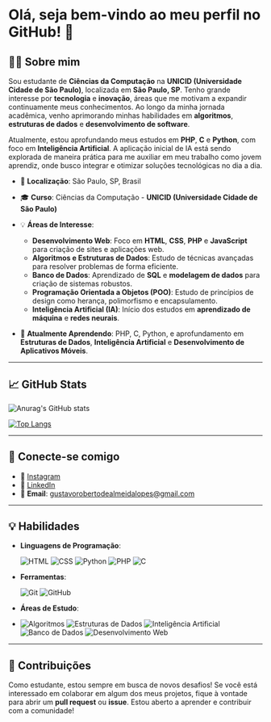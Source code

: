 # Olá, seja bem-vindo ao meu perfil no GitHub! 👋

## 👨‍💻 Sobre mim

Sou estudante de **Ciências da Computação** na **UNICID (Universidade Cidade de São Paulo)**, localizada em **São Paulo, SP**. Tenho grande interesse por **tecnologia** e **inovação**, áreas que me motivam a expandir continuamente meus conhecimentos. Ao longo da minha jornada acadêmica, venho aprimorando minhas habilidades em **algoritmos**, **estruturas de dados** e **desenvolvimento de software**.

Atualmente, estou aprofundando meus estudos em **PHP**, **C** e **Python**, com foco em **Inteligência Artificial**. A aplicação inicial de IA está sendo explorada de maneira prática para me auxiliar em meu trabalho como jovem aprendiz, onde busco integrar e otimizar soluções tecnológicas no dia a dia.

- 📍 **Localização**: São Paulo, SP, Brasil
- 🎓 **Curso**: Ciências da Computação - **UNICID (Universidade Cidade de São Paulo)**
- 💡 **Áreas de Interesse**:
  - **Desenvolvimento Web**: Foco em **HTML**, **CSS**, **PHP** e **JavaScript** para criação de sites e aplicações web.
  - **Algoritmos e Estruturas de Dados**: Estudo de técnicas avançadas para resolver problemas de forma eficiente.
  - **Banco de Dados**: Aprendizado de **SQL** e **modelagem de dados** para criação de sistemas robustos.
  - **Programação Orientada a Objetos (POO)**: Estudo de princípios de design como herança, polimorfismo e encapsulamento.
  - **Inteligência Artificial (IA)**: Início dos estudos em **aprendizado de máquina** e **redes neurais**.

- 🌱 **Atualmente Aprendendo**: PHP, C, Python, e aprofundamento em **Estruturas de Dados**, **Inteligência Artificial** e **Desenvolvimento de Aplicativos Móveis**.

---

## 📈 GitHub Stats

![Anurag's GitHub stats](https://github-readme-stats.vercel.app/api?username=gustavo-almeidalopes&show_icons=true&theme=swift)

[![Top Langs](https://github-readme-stats.vercel.app/api/top-langs/?username=gustavo-almeidalopes&layout=donut&theme=swift)](https://github.com/anuraghazra/github-readme-stats)

---

## 🔗 Conecte-se comigo

- 📸 [Instagram](https://www.instagram.com/gustavoroberto_z/)
- 🔗 [LinkedIn](https://www.linkedin.com/in/gustavorobertodealmeidalopes/)
- 📧 **Email**: [gustavorobertodealmeidalopes@gmail.com](mailto:gustavorobertodealmeidalopes@gmail.com)

---

## 💡 Habilidades

- **Linguagens de Programação**:
  
  ![HTML](https://img.shields.io/badge/HTML5-E34F26?style=for-the-badge&logo=html5&logoColor=white)
  ![CSS](https://img.shields.io/badge/CSS3-1572B6?style=for-the-badge&logo=css3&logoColor=white)
  ![Python](https://img.shields.io/badge/Python-3776AB?style=for-the-badge&logo=python&logoColor=white)
  ![PHP](https://img.shields.io/badge/PHP-777BB4?style=for-the-badge&logo=php&logoColor=white)
  ![C](https://img.shields.io/badge/C-A8B9CC?style=for-the-badge&logo=c&logoColor=white)

- **Ferramentas**:
  
  ![Git](https://img.shields.io/badge/Git-F05032?style=for-the-badge&logo=git&logoColor=white)
  ![GitHub](https://img.shields.io/badge/GitHub-181717?style=for-the-badge&logo=github&logoColor=white)

- **Áreas de Estudo**:
- 
  ![Algoritmos](https://img.shields.io/badge/Algorithms-FFD700?style=for-the-badge&logo=appveyor&logoColor=black)
  ![Estruturas de Dados](https://img.shields.io/badge/Data_Structures-228B22?style=for-the-badge&logo=appveyor&logoColor=black)
  ![Inteligência Artificial](https://img.shields.io/badge/AI-FF5722?style=for-the-badge&logo=appveyor&logoColor=black)
  ![Banco de Dados](https://img.shields.io/badge/Database-0066CC?style=for-the-badge&logo=appveyor&logoColor=black)
  ![Desenvolvimento Web](https://img.shields.io/badge/Web_Development-FF4500?style=for-the-badge&logo=appveyor&logoColor=black)

---

## 📢 Contribuições

Como estudante, estou sempre em busca de novos desafios! Se você está interessado em colaborar em algum dos meus projetos, fique à vontade para abrir um **pull request** ou **issue**. Estou aberto a aprender e contribuir com a comunidade!

